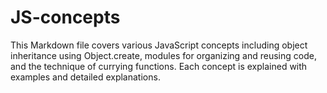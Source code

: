 # JS-concepts
This Markdown file covers various JavaScript concepts including object inheritance using Object.create, modules for organizing and reusing code, and the technique of currying functions. Each concept is explained with examples and detailed explanations.
